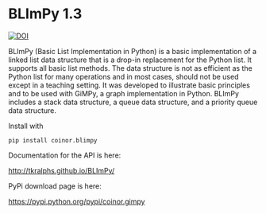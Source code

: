 # BLImPy 1.3

[![DOI](https://zenodo.org/badge/15832380.svg)](https://zenodo.org/badge/latestdoi/15832380)

BLImPy (Basic List Implementation in Python) is a basic implementation of a
linked list data structure that is a drop-in replacement for the Python list.
It supports all basic list methods. The data structure is not as efficient as
the Python list for many operations and in most cases, should not be used
except in a teaching setting. It was developed to illustrate basic principles
and to be used with GiMPy, a graph implementation in Python. BLImPy includes a
stack data structure, a queue data structure, and a priority queue data
structure.

Install with
```
pip install coinor.blimpy
```

Documentation for the API is here:

http://tkralphs.github.io/BLImPy/

PyPi download page is here:

https://pypi.python.org/pypi/coinor.gimpy

